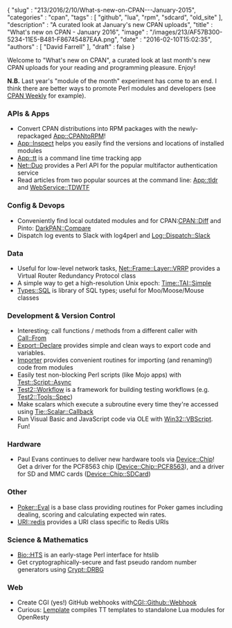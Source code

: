{
   "slug" : "213/2016/2/10/What-s-new-on-CPAN---January-2015",
   "categories" : "cpan",
   "tags" : [
      "github",
      "lua",
      "rpm",
      "sdcard",
      "old_site"
   ],
   "description" : "A curated look at January's new CPAN uploads",
   "title" : "What's new on CPAN - January 2016",
   "image" : "/images/213/AF57B300-5234-11E5-B481-F86745487EAA.png",
   "date" : "2016-02-10T15:02:35",
   "authors" : [
      "David Farrell"
   ],
   "draft" : false
}


Welcome to "What's new on CPAN", a curated look at last month's new CPAN uploads for your reading and programming pleasure. Enjoy!

**N.B.** Last year's "module of the month" experiment has come to an end. I think there are better ways to promote Perl modules and developers (see [CPAN Weekly](http://cpan-weekly.org/) for example).

### APIs & Apps

-   Convert CPAN distributions into RPM packages with the newly-repackaged [App::CPANtoRPM](https://metacpan.org/pod/App::CPANtoRPM)!
-   [App::Inspect](https://metacpan.org/pod/App::Inspect) helps you easily find the versions and locations of installed modules
-   [App::tt](https://metacpan.org/pod/App::tt) is a command line time tracking app
-   [Net::Duo](https://metacpan.org/pod/Net::Duo) provides a Perl API for the popular multifactor authentication service
-   Read articles from two popular sources at the command line: [App::tldr](https://metacpan.org/pod/App::tldr) and [WebService::TDWTF](https://metacpan.org/pod/WebService::TDWTF)

### Config & Devops

-   Conveniently find local outdated modules and for CPAN:[CPAN::Diff](https://metacpan.org/pod/CPAN::Diff) and Pinto: [DarkPAN::Compare](https://metacpan.org/pod/DarkPAN::Compare)
-   Dispatch log events to Slack with log4perl and [Log::Dispatch::Slack](https://metacpan.org/pod/Log::Dispatch::Slack)

### Data

-   Useful for low-level network tasks, [Net::Frame::Layer::VRRP](https://metacpan.org/pod/Net::Frame::Layer::VRRP) provides a Virtual Router Redundancy Protocol class
-   A simple way to get a high-resolution Unix epoch: [Time::TAI::Simple](https://metacpan.org/pod/Time::TAI::Simple)
-   [Types::SQL](https://metacpan.org/pod/Types::SQL) is library of SQL types; useful for Moo/Moose/Mouse classes

### Development & Version Control

-   Interesting; call functions / methods from a different caller with [Call::From](https://metacpan.org/pod/Call::From)
-   [Export::Declare](https://metacpan.org/pod/Export::Declare) provides simple and clean ways to export code and variables.
-   [Importer](https://metacpan.org/pod/Importer) provides convenient routines for importing (and renaming!) code from modules
-   Easily test non-blocking Perl scripts (like Mojo apps) with [Test::Script::Async](https://metacpan.org/pod/Test::Script::Async)
-   [Test2::Workflow](https://metacpan.org/pod/Test2::Workflow) is a framework for building testing workflows (e.g. [Test2::Tools::Spec](https://metacpan.org/pod/Test2::Tools::Spec))
-   Make scalars which execute a subroutine every time they're accessed using [Tie::Scalar::Callback](https://metacpan.org/pod/Tie::Scalar::Callback)
-   Run Visual Basic and JavaScript code via OLE with [Win32::VBScript](https://metacpan.org/pod/Win32::VBScript). Fun!

### Hardware

-   Paul Evans continues to deliver new hardware tools via [Device::Chip](https://metacpan.org/pod/Device::Chip)! Get a driver for the PCF8563 chip ([Device::Chip::PCF8563](https://metacpan.org/pod/Device::Chip::PCF8563)), and a driver for SD and MMC cards ([Device::Chip::SDCard](https://metacpan.org/pod/Device::Chip::SDCard))

### Other

-   [Poker::Eval](https://metacpan.org/pod/Poker::Eval) is a base class providing routines for Poker games including dealing, scoring and calculating expected win rates.
-   [URI::redis](https://metacpan.org/pod/URI::redis) provides a URI class specific to Redis URIs

### Science & Mathematics

-   [Bio::HTS](https://metacpan.org/pod/Bio::HTS) is an early-stage Perl interface for htslib
-   Get cryptographically-secure and fast pseudo random number generators using [Crypt::DRBG](https://metacpan.org/pod/Crypt::DRBG)

### Web

-   Create CGI (yes!) GitHub webhooks with[CGI::Github::Webhook](https://metacpan.org/pod/CGI::Github::Webhook)
-   Curious: [Lemplate](https://metacpan.org/pod/Lemplate) compiles TT templates to standalone Lua modules for OpenResty

